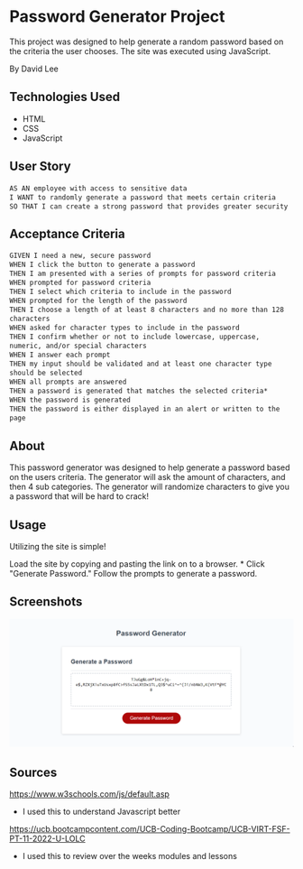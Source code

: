 # Password Generator Project
This project was designed to help generate a random password based on the criteria the user chooses. The site was executed using JavaScript.

By David Lee


## Technologies Used
* HTML
* CSS
* JavaScript

## User Story

```
AS AN employee with access to sensitive data
I WANT to randomly generate a password that meets certain criteria
SO THAT I can create a strong password that provides greater security
```

## Acceptance Criteria

```
GIVEN I need a new, secure password
WHEN I click the button to generate a password
THEN I am presented with a series of prompts for password criteria
WHEN prompted for password criteria
THEN I select which criteria to include in the password
WHEN prompted for the length of the password
THEN I choose a length of at least 8 characters and no more than 128 characters
WHEN asked for character types to include in the password
THEN I confirm whether or not to include lowercase, uppercase, numeric, and/or special characters
WHEN I answer each prompt
THEN my input should be validated and at least one character type should be selected
WHEN all prompts are answered
THEN a password is generated that matches the selected criteria*
WHEN the password is generated
THEN the password is either displayed in an alert or written to the page
```


## About
This password generator was designed to help generate a password based on the users criteria. The generator will ask the amount of characters, and then 4 sub categories. The generator will randomize characters to give you a password that will be hard to crack!


## Usage
Utilizing the site is simple! 

Load the site by copying and pasting the link on to a browser.
* 
Click "Generate Password." Follow the prompts to generate a password.

## Screenshots
![Screenshot1](./assets/Screenshot1.png)

## Sources

https://www.w3schools.com/js/default.asp
* I used this to understand Javascript better

https://ucb.bootcampcontent.com/UCB-Coding-Bootcamp/UCB-VIRT-FSF-PT-11-2022-U-LOLC
* I used this to review over the weeks modules and lessons

